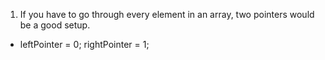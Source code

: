 1. If you have to go through every element in an array, two pointers would be a good setup. 
- leftPointer = 0; rightPointer = 1;